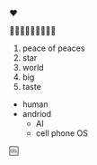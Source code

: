 :hearts:

:palm_tree::palm_tree::palm_tree::palm_tree::palm_tree::palm_tree::palm_tree::palm_tree::palm_tree:


1. peace of peaces
2. star 
3. world
  3. big
  3. taste

* human
* andriod
  * AI
  * cell phone OS
  
:cool:
